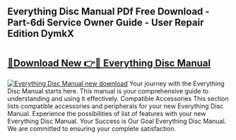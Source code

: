 ## Everything Disc Manual PDf Free Download - Part-6di Service Owner Guide - User Repair Edition DymkX

# <h2><a href="http://bc19612.oget.top/?id=Everything+Disc+Manual">🔗Download New 👉🔴 Everything Disc Manual</a></h2>

[![Everything Disc Manual new download](https://i.imgur.com/5g1atiW.png)](http://bc19612.oget.top/?id=Everything+Disc+Manual)
Your journey with the Everything Disc Manual starts here. This manual is your comprehensive guide to understanding and using it effectively. Compatible Accessories This section lists compatible accessories and peripherals for your new Everything Disc Manual. Experience the possibilities of list of features with your new Everything Disc Manual. Your Success is Our Goal Everything Disc Manual. We are committed to ensuring your complete satisfaction.
